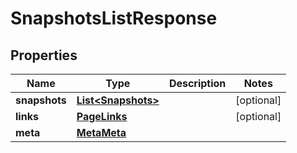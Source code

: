 

# SnapshotsListResponse


## Properties

| Name | Type | Description | Notes |
|------------ | ------------- | ------------- | -------------|
|**snapshots** | [**List&lt;Snapshots&gt;**](Snapshots.md) |  |  [optional] |
|**links** | [**PageLinks**](PageLinks.md) |  |  [optional] |
|**meta** | [**MetaMeta**](MetaMeta.md) |  |  |



